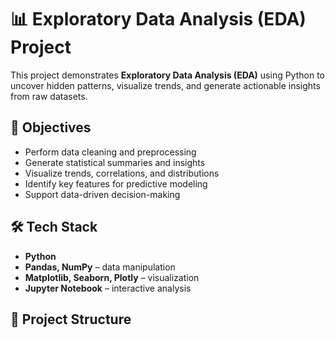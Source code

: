 # 📊 Exploratory Data Analysis (EDA) Project
This project demonstrates **Exploratory Data Analysis (EDA)** using Python to uncover hidden patterns, visualize trends, and generate actionable insights from raw datasets.

## 🔎 Objectives
- Perform data cleaning and preprocessing
- Generate statistical summaries and insights
- Visualize trends, correlations, and distributions
- Identify key features for predictive modeling
- Support data-driven decision-making

## 🛠️ Tech Stack
- **Python**
- **Pandas, NumPy** – data manipulation
- **Matplotlib, Seaborn, Plotly** – visualization
- **Jupyter Notebook** – interactive analysis

## 📂 Project Structure

